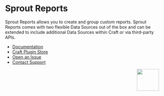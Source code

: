 # Sprout Reports

Sprout Reports allows you to create and group custom reports. Sprout Reports comes with two flexible Data Sources out of the box and can be extended to include additional Data Sources within Craft or via third-party APIs.

- [Documentation](https://sprout.barrelstrengthdesign.com/docs/reports/)
- [Craft Plugin Store](https://plugins.craftcms.com/sprout-reports)
- [Open an Issue](https://github.com/barrelstrength/craft-sprout-reports/issues)
- [Contact Support](https://sprout.barrelstrengthdesign.com/docs/support/support.html)

<a href="https://sprout.barrelstrengthdesign.com" target="_blank">
  <img src="https://s3.amazonaws.com/sprout.barrelstrengthdesign.com-assets/content/plugins/sprout-icon.svg" width="72" height="72" align="right">
</a>